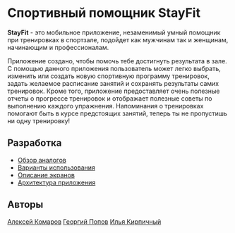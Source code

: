 # Спортивный помощник StayFit

**StayFit** - это мобильное приложение, незаменимый умный помощник при тренировках в спортзале, подойдет как мужчинам так и женщинам, начинающим и профессионалам.

Приложение создано, чтобы помочь тебе достигнуть результата в зале. С помощью данного приложения пользователь может легко выбрать, изменить или создать новую спортивную программу тренировок, задать желаемое расписание занятий и сохранять результаты самих тренировок. Кроме того, приложение предоставляет очень полезные отчеты о прогрессе тренировок и отображает полезные советы по выполнению каждого упражнения. Напоминания о тренировках помогают быть в курсе предстоящих занятий, теперь ты не пропустишь ни одну тренировку! 

## Разработка
* [Обзор аналогов](https://github.com/moevm/adfmp18-sport-diary/wiki/%D0%9E%D0%B1%D0%B7%D0%BE%D1%80-%D0%B0%D0%BD%D0%B0%D0%BB%D0%BE%D0%B3%D0%BE%D0%B2)
* [Варианты использования](https://github.com/moevm/adfmp18-sport-diary/wiki/%D0%92%D0%B0%D1%80%D0%B8%D0%B0%D0%BD%D1%82%D1%8B-%D0%B8%D1%81%D0%BF%D0%BE%D0%BB%D1%8C%D0%B7%D0%BE%D0%B2%D0%B0%D0%BD%D0%B8%D1%8F)
* [Описание экранов](https://github.com/moevm/adfmp18-sport-diary/wiki/%D0%AD%D0%BA%D1%80%D0%B0%D0%BD%D1%8B-%D0%BF%D1%80%D0%B8%D0%BB%D0%BE%D0%B6%D0%B5%D0%BD%D0%B8%D1%8F)
* [Архитектура приложения](https://github.com/moevm/adfmp18-sport-diary/wiki/%D0%90%D1%80%D1%85%D0%B8%D1%82%D0%B5%D0%BA%D1%82%D1%83%D1%80%D0%B0-%D0%BF%D1%80%D0%B8%D0%BB%D0%BE%D0%B6%D0%B5%D0%BD%D0%B8%D1%8F)

## Авторы
[Алексей Комаров](https://github.com/comaralex)
[Георгий Попов](https://github.com/jorgenpo)
[Илья Кирпичный](https://github.com/undefined)
